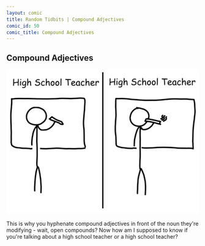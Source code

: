 ```yaml
---
layout: comic
title: Random Tidbits | Compound Adjectives
comic_id: 50
comic_title: Compound Adjectives
---
```


## Compound Adjectives

![](/assets/images/50.png)

This is why you hyphenate compound adjectives in front of the noun they're modifying - wait, open compounds? Now how am I supposed to know if you're talking about a high school teacher or a high school teacher?
